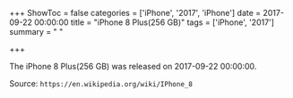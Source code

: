 +++
ShowToc = false
categories = ['iPhone', '2017', 'iPhone']
date = 2017-09-22 00:00:00
title = "iPhone 8 Plus(256 GB)"
tags = ['iPhone', '2017']
summary = " "

+++

The iPhone 8 Plus(256 GB) was released on 2017-09-22 00:00:00.

Source: `https://en.wikipedia.org/wiki/IPhone_8`
